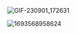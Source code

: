 
![GIF-230901_172631](https://github.com/Adil0710/Adil0710/assets/91872021/dccea752-e959-4e94-aff3-c58d039398c1)

![1693568958624](https://github.com/Adil0710/Adil0710/assets/91872021/97f32319-baa4-4aef-836a-326f0908b190)


<!--
**Adil0710/Adil0710** is a ✨ _special_ ✨ repository because its `README.md` (this file) appears on your GitHub profile.

Here are some ideas to get you started:

- 🔭 I’m currently working on ...
- 🌱 I’m currently learning ...
- 👯 I’m looking to collaborate on ...
- 🤔 I’m looking for help with ...
- 💬 Ask me about ...
- 📫 How to reach me: ...
- 😄 Pronouns: ...
- ⚡ Fun fact: ...
-->
